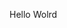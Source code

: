 Hello Wolrd

















































































































































































































































































































































































































































































































































































































































































































































































































































































































































































































































































































































































































































































































































































































































































































































































































































































































































































































































































































































































































































































































































































































































































































































































































































































































































































































































































